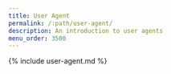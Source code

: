 ```yaml
---
title: User Agent
permalink: /:path/user-agent/
description: An introduction to user agents
menu_order: 3500
---
```


{% include user-agent.md %}
